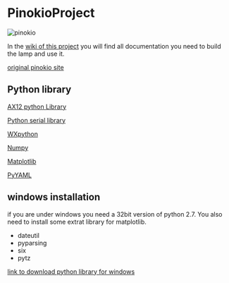 PinokioProject
==============

![pinokio](https://raw.github.com/glebris/PinokioProject/master/img/pinokio.JPG)

In the [wiki of this project](https://github.com/glebris/PinokioProject/wiki) you will find all documentation you need to build the lamp and use it.

[original pinokio site](http://adambendrordesign.wordpress.com/category/mddn-251/)

Python library
--------------
[AX12 python Library](http://pypi.python.org/pypi/dynamixel/1.0.1)

[Python serial library](http://pypi.python.org/pypi/pyserial)

[WXpython](http://wxpython.org/)

[Numpy](http://www.numpy.org/)

[Matplotlib](http://matplotlib.org)

[PyYAML](http://pyyaml.org/)


windows installation
--------------------
if you are under windows you need a 32bit version of python 2.7. You also need to install some extrat library for matplotlib.

* dateutil
* pyparsing
* six
* pytz

[link to download python library for windows](http://www.lfd.uci.edu/~gohlke/pythonlibs/)
